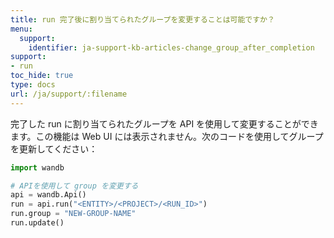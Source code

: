 ```yaml
---
title: run 完了後に割り当てられたグループを変更することは可能ですか？
menu:
  support:
    identifier: ja-support-kb-articles-change_group_after_completion
support:
- run
toc_hide: true
type: docs
url: /ja/support/:filename
---
```


完了した run に割り当てられたグループを API を使用して変更することができます。この機能は Web UI には表示されません。次のコードを使用してグループを更新してください：

```python
import wandb

# APIを使用して group を変更する
api = wandb.Api()
run = api.run("<ENTITY>/<PROJECT>/<RUN_ID>")
run.group = "NEW-GROUP-NAME"
run.update()
```